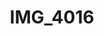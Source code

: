 ---
pid: '110'
layout: bg-photos
title: IMG_4016
filename: IMG_4144.jpg
caption: 
previous_pid: '109'
next_pid: '111'
permalink: "/photos/110.html"
---